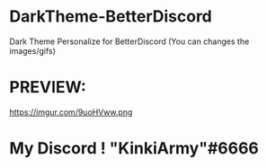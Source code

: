 # DarkTheme-BetterDiscord
Dark Theme Personalize for BetterDiscord (You can changes the images/gifs)

# PREVIEW:

https://imgur.com/9uoHVww.png

# My Discord ! "KinkiArmy"#6666
